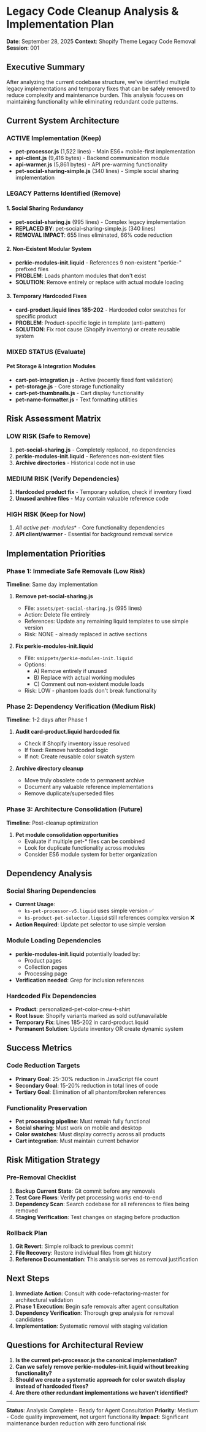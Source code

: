 # Legacy Code Cleanup Analysis & Implementation Plan

**Date**: September 28, 2025
**Context**: Shopify Theme Legacy Code Removal
**Session**: 001

## Executive Summary

After analyzing the current codebase structure, we've identified multiple legacy implementations and temporary fixes that can be safely removed to reduce complexity and maintenance burden. This analysis focuses on maintaining functionality while eliminating redundant code patterns.

## Current System Architecture

### ACTIVE Implementation (Keep)
- **pet-processor.js** (1,522 lines) - Main ES6+ mobile-first implementation
- **api-client.js** (9,416 bytes) - Backend communication module
- **api-warmer.js** (5,861 bytes) - API pre-warming functionality
- **pet-social-sharing-simple.js** (340 lines) - Simple social sharing implementation

### LEGACY Patterns Identified (Remove)

#### 1. Social Sharing Redundancy
- **pet-social-sharing.js** (995 lines) - Complex legacy implementation
- **REPLACED BY**: pet-social-sharing-simple.js (340 lines)
- **REMOVAL IMPACT**: 655 lines eliminated, 66% code reduction

#### 2. Non-Existent Modular System
- **perkie-modules-init.liquid** - References 9 non-existent "perkie-" prefixed files
- **PROBLEM**: Loads phantom modules that don't exist
- **SOLUTION**: Remove entirely or replace with actual module loading

#### 3. Temporary Hardcoded Fixes
- **card-product.liquid lines 185-202** - Hardcoded color swatches for specific product
- **PROBLEM**: Product-specific logic in template (anti-pattern)
- **SOLUTION**: Fix root cause (Shopify inventory) or create reusable system

### MIXED STATUS (Evaluate)

#### Pet Storage & Integration Modules
- **cart-pet-integration.js** - Active (recently fixed font validation)
- **pet-storage.js** - Core storage functionality
- **cart-pet-thumbnails.js** - Cart display functionality
- **pet-name-formatter.js** - Text formatting utilities

## Risk Assessment Matrix

### LOW RISK (Safe to Remove)
1. **pet-social-sharing.js** - Completely replaced, no dependencies
2. **perkie-modules-init.liquid** - References non-existent files
3. **Archive directories** - Historical code not in use

### MEDIUM RISK (Verify Dependencies)
1. **Hardcoded product fix** - Temporary solution, check if inventory fixed
2. **Unused archive files** - May contain valuable reference code

### HIGH RISK (Keep for Now)
1. **All active pet-* modules** - Core functionality dependencies
2. **API client/warmer** - Essential for background removal service

## Implementation Priorities

### Phase 1: Immediate Safe Removals (Low Risk)
**Timeline**: Same day implementation

1. **Remove pet-social-sharing.js**
   - File: `assets/pet-social-sharing.js` (995 lines)
   - Action: Delete file entirely
   - References: Update any remaining liquid templates to use simple version
   - Risk: NONE - already replaced in active sections

2. **Fix perkie-modules-init.liquid**
   - File: `snippets/perkie-modules-init.liquid`
   - Options:
     - A) Remove entirely if unused
     - B) Replace with actual working modules
     - C) Comment out non-existent module loads
   - Risk: LOW - phantom loads don't break functionality

### Phase 2: Dependency Verification (Medium Risk)
**Timeline**: 1-2 days after Phase 1

1. **Audit card-product.liquid hardcoded fix**
   - Check if Shopify inventory issue resolved
   - If fixed: Remove hardcoded logic
   - If not: Create reusable color swatch system

2. **Archive directory cleanup**
   - Move truly obsolete code to permanent archive
   - Document any valuable reference implementations
   - Remove duplicate/superseded files

### Phase 3: Architecture Consolidation (Future)
**Timeline**: Post-cleanup optimization

1. **Pet module consolidation opportunities**
   - Evaluate if multiple pet-* files can be combined
   - Look for duplicate functionality across modules
   - Consider ES6 module system for better organization

## Dependency Analysis

### Social Sharing Dependencies
- **Current Usage**:
  - `ks-pet-processor-v5.liquid` uses simple version ✅
  - `ks-product-pet-selector.liquid` still references complex version ❌
- **Action Required**: Update pet selector to use simple version

### Module Loading Dependencies
- **perkie-modules-init.liquid** potentially loaded by:
  - Product pages
  - Collection pages
  - Processing page
- **Verification needed**: Grep for inclusion references

### Hardcoded Fix Dependencies
- **Product**: personalized-pet-color-crew-t-shirt
- **Root Issue**: Shopify variants marked as sold out/unavailable
- **Temporary Fix**: Lines 185-202 in card-product.liquid
- **Permanent Solution**: Update inventory OR create dynamic system

## Success Metrics

### Code Reduction Targets
- **Primary Goal**: 25-30% reduction in JavaScript file count
- **Secondary Goal**: 15-20% reduction in total lines of code
- **Tertiary Goal**: Elimination of all phantom/broken references

### Functionality Preservation
- **Pet processing pipeline**: Must remain fully functional
- **Social sharing**: Must work on mobile and desktop
- **Color swatches**: Must display correctly across all products
- **Cart integration**: Must maintain current behavior

## Risk Mitigation Strategy

### Pre-Removal Checklist
1. **Backup Current State**: Git commit before any removals
2. **Test Core Flows**: Verify pet processing works end-to-end
3. **Dependency Scan**: Search codebase for all references to files being removed
4. **Staging Verification**: Test changes on staging before production

### Rollback Plan
1. **Git Revert**: Simple rollback to previous commit
2. **File Recovery**: Restore individual files from git history
3. **Reference Documentation**: This analysis serves as removal justification

## Next Steps

1. **Immediate Action**: Consult with code-refactoring-master for architectural validation
2. **Phase 1 Execution**: Begin safe removals after agent consultation
3. **Dependency Verification**: Thorough grep analysis for removal candidates
4. **Implementation**: Systematic removal with staging validation

## Questions for Architectural Review

1. **Is the current pet-processor.js the canonical implementation?**
2. **Can we safely remove perkie-modules-init.liquid without breaking functionality?**
3. **Should we create a systematic approach for color swatch display instead of hardcoded fixes?**
4. **Are there other redundant implementations we haven't identified?**

---

**Status**: Analysis Complete - Ready for Agent Consultation
**Priority**: Medium - Code quality improvement, not urgent functionality
**Impact**: Significant maintenance burden reduction with zero functional risk